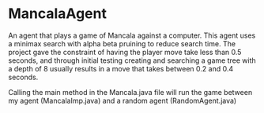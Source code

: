 # MancalaAgent
An agent that plays a game of Mancala against a computer. This agent uses a minimax search with alpha beta pruining to reduce search time. The project gave the constraint of having the player move take less than 0.5 seconds, and through initial testing  creating and searching a game tree with a depth of 8 usually results in a move that takes between 0.2 and 0.4 seconds.

Calling the main method in the Mancala.java file will run the game between my agent (MancalaImp.java) and a random agent (RandomAgent.java)
